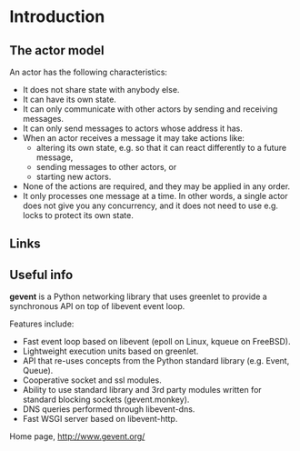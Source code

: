 # Introduction

## The actor model

An actor has the following characteristics:

 * It does not share state with anybody else.
 * It can have its own state.
 * It can only communicate with other actors by sending and receiving messages.
 * It can only send messages to actors whose address it has.
 * When an actor receives a message it may take actions like:
    - altering its own state, e.g. so that it can react differently to a future message,
    - sending messages to other actors, or
    - starting new actors.
 * None of the actions are required, and they may be applied in any order.
 * It only processes one message at a time. In other words, a single actor does not give you any concurrency, and it does not need to use e.g. locks to protect its own state.

## Links

## Useful info

**gevent** is a Python networking library that uses greenlet to provide a synchronous API on top of libevent event loop.

Features include:

- Fast event loop based on libevent (epoll on Linux, kqueue on FreeBSD).
- Lightweight execution units based on greenlet.
- API that re-uses concepts from the Python standard library (e.g. Event, Queue).
- Cooperative socket and ssl modules.
- Ability to use standard library and 3rd party modules written for standard blocking sockets (gevent.monkey).
- DNS queries performed through libevent-dns.
- Fast WSGI server based on libevent-http.

Home page, http://www.gevent.org/


